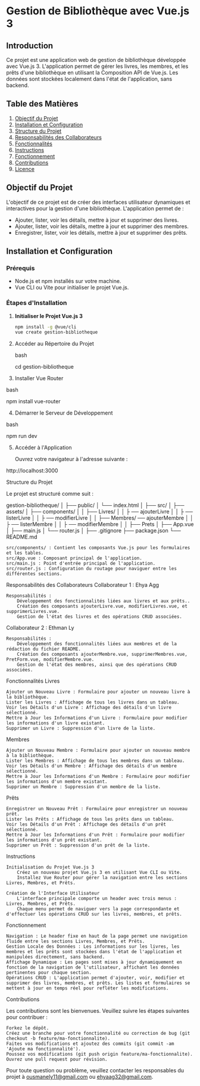 
# Gestion de Bibliothèque avec Vue.js 3

## Introduction

Ce projet est une application web de gestion de bibliothèque développée avec Vue.js 3. L'application permet de gérer les livres, les membres, et les prêts d'une bibliothèque en utilisant la Composition API de Vue.js. Les données sont stockées localement dans l'état de l'application, sans backend.

## Table des Matières

1. [Objectif du Projet](#objectif-du-projet)
2. [Installation et Configuration](#installation-et-configuration)
3. [Structure du Projet](#structure-du-projet)
4. [Responsabilités des Collaborateurs](#responsabilités-des-collaborateurs)
5. [Fonctionnalités](#fonctionnalités)
6. [Instructions](#instructions)
7. [Fonctionnement](#fonctionnement)
8. [Contributions](#contributions)
9. [Licence](#licence)

## Objectif du Projet

L'objectif de ce projet est de créer des interfaces utilisateur dynamiques et interactives pour la gestion d'une bibliothèque. L'application permet de :

- Ajouter, lister, voir les détails, mettre à jour et supprimer des livres.
- Ajouter, lister, voir les détails, mettre à jour et supprimer des membres.
- Enregistrer, lister, voir les détails, mettre à jour et supprimer des prêts.

## Installation et Configuration

### Prérequis

- Node.js et npm installés sur votre machine.
- Vue CLI ou Vite pour initialiser le projet Vue.js.

### Étapes d'Installation

1. **Initialiser le Projet Vue.js 3**

   ```bash
   npm install -g @vue/cli
   vue create gestion-bibliotheque

2. Accéder au Répertoire du Projet

    bash

    cd gestion-bibliotheque


3.   Installer Vue Router

bash

npm install vue-router

4.  Démarrer le Serveur de Développement

bash

npm run dev

5.  Accéder à l'Application

    Ouvrez votre navigateur à l'adresse suivante :

http://localhost:3000

Structure du Projet

Le projet est structuré comme suit :

gestion-bibliotheque/
│
├── public/
│   └── index.html
│
├── src/
│   ├── assets/
│   ├── components/
│   │   ├── Livres/
│   │   ├   ── ajouterLivre
│   │   ├   ── listerLivre
│   │   ├   ── modifierLivre
│   │   ├── Membres/
            ── ajouterMembre
│   │   ├   ── listerMembre
│   │   ├   ── modifierMembre
│   │   ├── Prets
│   ├── App.vue
│   ├── main.js
│   └── router.js
│
├── .gitignore
├── package.json
└── README.md

    src/components/ : Contient les composants Vue.js pour les formulaires et les tables.
    src/App.vue : Composant principal de l'application.
    src/main.js : Point d'entrée principal de l'application.
    src/router.js : Configuration du routage pour naviguer entre les différentes sections.

Responsabilités des Collaborateurs
Collaborateur 1 : Ehya Agg

    Responsabilités :
        Développement des fonctionnalités liées aux livres et aux prêts..
        Création des composants ajouterLivre.vue, modifierLivres.vue, et supprimerLivres.vue.
        Gestion de l'état des livres et des opérations CRUD associées.

Collaborateur 2 : Ethman Ly

    Responsabilités :
        Développement des fonctionnalités liées aux membres et de la rédaction du fichier README.
        Création des composants ajouterMembre.vue, supprimerMembres.vue, PretForm.vue, modifierMembre.vue.
        Gestion de l'état des membres, ainsi que des opérations CRUD associées.

Fonctionnalités
Livres

    Ajouter un Nouveau Livre : Formulaire pour ajouter un nouveau livre à la bibliothèque.
    Lister les Livres : Affichage de tous les livres dans un tableau.
    Voir les Détails d'un Livre : Affichage des détails d'un livre sélectionné.
    Mettre à Jour les Informations d'un Livre : Formulaire pour modifier les informations d'un livre existant.
    Supprimer un Livre : Suppression d'un livre de la liste.

Membres

    Ajouter un Nouveau Membre : Formulaire pour ajouter un nouveau membre à la bibliothèque.
    Lister les Membres : Affichage de tous les membres dans un tableau.
    Voir les Détails d'un Membre : Affichage des détails d'un membre sélectionné.
    Mettre à Jour les Informations d'un Membre : Formulaire pour modifier les informations d'un membre existant.
    Supprimer un Membre : Suppression d'un membre de la liste.

Prêts

    Enregistrer un Nouveau Prêt : Formulaire pour enregistrer un nouveau prêt.
    Lister les Prêts : Affichage de tous les prêts dans un tableau.
    Voir les Détails d'un Prêt : Affichage des détails d'un prêt sélectionné.
    Mettre à Jour les Informations d'un Prêt : Formulaire pour modifier les informations d'un prêt existant.
    Supprimer un Prêt : Suppression d'un prêt de la liste.

Instructions

    Initialisation du Projet Vue.js 3
        Créez un nouveau projet Vue.js 3 en utilisant Vue CLI ou Vite.
        Installez Vue Router pour gérer la navigation entre les sections Livres, Membres, et Prêts.

    Création de l'Interface Utilisateur
        L'interface principale comporte un header avec trois menus : Livres, Membres, et Prêts.
        Chaque menu permet de naviguer vers la page correspondante et d'effectuer les opérations CRUD sur les livres, membres, et prêts.

Fonctionnement

    Navigation : Le header fixe en haut de la page permet une navigation fluide entre les sections Livres, Membres, et Prêts.
    Gestion Locale des Données : Les informations sur les livres, les membres et les prêts sont stockées dans l'état de l'application et manipulées directement, sans backend.
    Affichage Dynamique : Les pages sont mises à jour dynamiquement en fonction de la navigation de l'utilisateur, affichant les données pertinentes pour chaque section.
    Opérations CRUD : L'application permet d'ajouter, voir, modifier et supprimer des livres, membres, et prêts. Les listes et formulaires se mettent à jour en temps réel pour refléter les modifications.

Contributions

Les contributions sont les bienvenues. Veuillez suivre les étapes suivantes pour contribuer :

    Forkez le dépôt.
    Créez une branche pour votre fonctionnalité ou correction de bug (git checkout -b feature/ma-fonctionnalite).
    Faites vos modifications et ajoutez des commits (git commit -am 'Ajoute ma fonctionnalité').
    Poussez vos modifications (git push origin feature/ma-fonctionnalite).
    Ouvrez une pull request pour révision.



Pour toute question ou problème, veuillez contacter les responsables du projet à ousmanely11@gmail.com ou ehyaag32@gmail.com.

